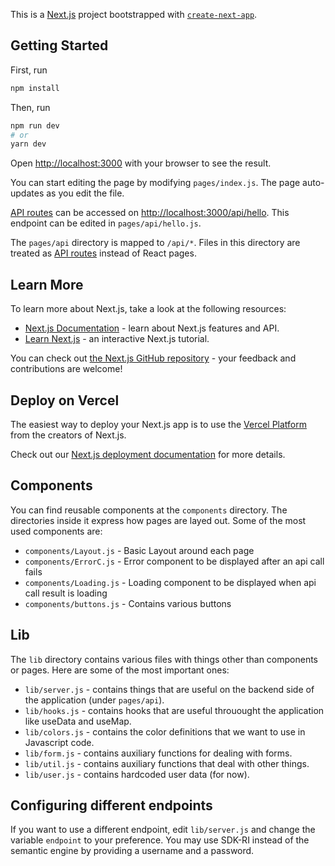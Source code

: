 This is a [Next.js](https://nextjs.org/) project bootstrapped with [`create-next-app`](https://github.com/vercel/next.js/tree/canary/packages/create-next-app).

## Getting Started

First, run 
```bash
npm install
```

Then, run
```bash
npm run dev
# or
yarn dev
```

Open [http://localhost:3000](http://localhost:3000) with your browser to see the result.

You can start editing the page by modifying `pages/index.js`. The page auto-updates as you edit the file.

[API routes](https://nextjs.org/docs/api-routes/introduction) can be accessed on [http://localhost:3000/api/hello](http://localhost:3000/api/hello). This endpoint can be edited in `pages/api/hello.js`.

The `pages/api` directory is mapped to `/api/*`. Files in this directory are treated as [API routes](https://nextjs.org/docs/api-routes/introduction) instead of React pages.

## Learn More

To learn more about Next.js, take a look at the following resources:

- [Next.js Documentation](https://nextjs.org/docs) - learn about Next.js features and API.
- [Learn Next.js](https://nextjs.org/learn) - an interactive Next.js tutorial.

You can check out [the Next.js GitHub repository](https://github.com/vercel/next.js/) - your feedback and contributions are welcome!

## Deploy on Vercel

The easiest way to deploy your Next.js app is to use the [Vercel Platform](https://vercel.com/new?utm_medium=default-template&filter=next.js&utm_source=create-next-app&utm_campaign=create-next-app-readme) from the creators of Next.js.

Check out our [Next.js deployment documentation](https://nextjs.org/docs/deployment) for more details.

## Components

You can find reusable components at the `components` directory. The directories inside it express how pages are layed out. Some of the most used components are:

- `components/Layout.js` - Basic Layout around each page
- `components/ErrorC.js` - Error component to be displayed after an api call fails
- `components/Loading.js` - Loading component to be displayed when api call result is loading
- `components/buttons.js` - Contains various buttons

## Lib

The `lib` directory contains various files with things other than components or pages. Here are some of the most important ones:

- `lib/server.js` - contains things that are useful on the backend side of the application (under `pages/api`).
- `lib/hooks.js` - contains hooks that are useful throuought the application like useData and useMap.
- `lib/colors.js` - contains the color definitions that we want to use in Javascript code.
- `lib/form.js` - contains auxiliary functions for dealing with forms.
- `lib/util.js` - contains auxiliary functions that deal with other things.
- `lib/user.js` - contains hardcoded user data (for now).

## Configuring different endpoints

If you want to use a different endpoint, edit `lib/server.js` and change the variable `endpoint` to your preference. You may use SDK-RI instead of the semantic engine by providing a username and a password.
